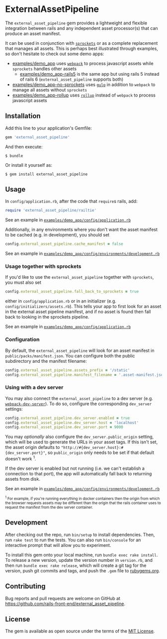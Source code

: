 # ExternalAssetPipeline

The `external_asset_pipeline` gem provides a lightweight and flexible
integration between rails and any independent asset processor(s) that can
produce an asset manifest.

It can be used in conjunction with [`sprockets`] or as a complete replacement
that manages all assets. This is perhaps best illustrated through examples, so
don't hesitate to check out some demo apps:
- [examples/demo_app](./examples/demo_app) uses [`webpack`] to process
javascript assets while `sprockets` handles other assets
  - [examples/demo_app-rails5](./examples/demo_app-rails5) is the same app but
    using rails 5 instead of rails 6 (`external_asset_pipeline` supports both)
- [examples/demo_app-no-sprockets](./examples/demo_app-no-sprockets) uses
[`gulp`] in addition to `webpack` to manage all assets without `sprockets`
- [examples/demo_app-rollup](./examples/demo_app-rollup) uses [`rollup`] instead
of `webpack` to process javascript assets

[`gulp`]: https://gulpjs.com
[`rollup`]: https://rollupjs.org
[`sprockets`]: https://github.com/rails/sprockets
[`webpack`]: https://webpack.js.org

## Installation

Add this line to your application's Gemfile:

```ruby
gem 'external_asset_pipeline'
```

And then execute:

    $ bundle

Or install it yourself as:

    $ gem install external_asset_pipeline

## Usage

In `config/application.rb`, after the code that `require`s rails, add:

```ruby
require 'external_asset_pipeline/railtie'
```

See an example in
[`examples/demo_app/config/application.rb`](./examples/demo_app/config/application.rb)

Additionally, in any environments where you don't want the asset manifest to be
cached (e.g. in development), you should set

```ruby
config.external_asset_pipeline.cache_manifest = false
```

See an example in
[`examples/demo_app/config/environments/development.rb`](./examples/demo_app/config/environments/development.rb)

### Usage together with sprockets

If you'd like to use the `external_asset_pipeline` together with `sprockets`,
you must also set

```ruby
config.external_asset_pipeline.fall_back_to_sprockets = true
````

either in `config/application.rb` or in an initializer (e.g.
`config/initializers/assets.rb`). This tells your app to first look for an asset
in the external asset pipeline manifest, and if no asset is found then fall back
to looking in the sprockets pipeline.

See an example in
[`examples/demo_app/config/application.rb`](./examples/demo_app/config/application.rb)

### Configuration

By default, the `external_asset_pipeline` will look for an asset manifest in
`public/packs/manifest.json`. You can configure both the public subdirectory and
the manifest filename:

```ruby
config.external_asset_pipeline.assets_prefix = '/static'
config.external_asset_pipeline.manifest_filename = '.asset-manifest.json'
```

### Using with a dev server

You may also connect the `external_asset_pipeline` to a dev server (e.g.
[`webpack-dev-server`]). To do so, configure the corresponding `dev_server`
settings:

```ruby
config.external_asset_pipeline.dev_server.enabled = true
config.external_asset_pipeline.dev_server.host = 'localhost'
config.external_asset_pipeline.dev_server.port = 9000
```

You may _optionally_ also configure the `dev_server.public_origin` setting,
which will be used to generate the URLs in your asset tags. If this isn't set,
the asset origin defaults to `"http://#{dev_server.host}:#{dev_server.port}"`,
so `public_origin` only needs to be set if that default doesn't work <sup>1</sup>.

If the dev server is enabled but not running (i.e. we can't establish a
connection to that port), the app will automatically fall back to returning
assets from disk.

See an example in
[`examples/demo_app/config/environments/development.rb`](./examples/demo_app/config/environments/development.rb)

<sup><sup>1</sup> For example, if you're running everything in docker containers
then the origin from which the browser requests assets may be different than the
origin that the rails container uses to request the manifest from the dev server
container.</sup>

[`webpack-dev-server`]: https://github.com/webpack/webpack-dev-server

## Development

After checking out the repo, run `bin/setup` to install dependencies. Then, run
`rake test` to run the tests. You can also run `bin/console` for an interactive
prompt that will allow you to experiment.

To install this gem onto your local machine, run `bundle exec rake install`. To
release a new version, update the version number in `version.rb`, and then run
`bundle exec rake release`, which will create a git tag for the version, push
git commits and tags, and push the `.gem` file to [rubygems.org].

[rubygems.org]: https://rubygems.org

## Contributing

Bug reports and pull requests are welcome on GitHub at
https://github.com/rails-front-end/external_asset_pipeline.

## License

The gem is available as open source under the terms of the [MIT License].

[MIT License]: https://opensource.org/licenses/MIT
